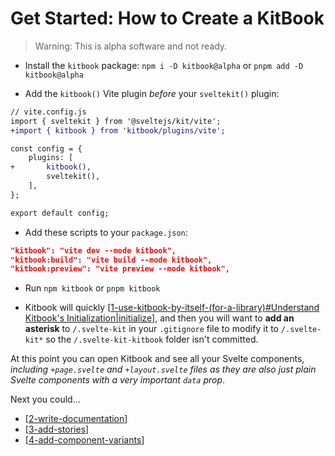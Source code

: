 # Get Started: How to Create a KitBook

> Warning: This is alpha software and not ready.

- Install the `kitbook` package: `npm i -D kitbook@alpha` or `pnpm add -D kitbook@alpha`

- Add the `kitbook()` Vite plugin *before* your `sveltekit()` plugin:
```diff
// vite.config.js
import { sveltekit } from '@sveltejs/kit/vite';
+import { kitbook } from 'kitbook/plugins/vite';

const config = {
	plugins: [
+		kitbook(),
		sveltekit(),
	],
};

export default config;
```

- Add these scripts to your `package.json`:
```json
"kitbook": "vite dev --mode kitbook",
"kitbook:build": "vite build --mode kitbook",
"kitbook:preview": "vite preview --mode kitbook",
```

- Run `npm kitbook` or `pnpm kitbook`
 
- Kitbook will quickly [[1-use-kitbook-by-itself-(for-a-library)#Understand Kitbook's Initialization|initialize]], and then you will want to **add an asterisk** to `/.svelte-kit` in your `.gitignore` file to modify it to `/.svelte-kit*` so the `/.svelte-kit-kitbook` folder isn't committed.

At this point you can open Kitbook and see all your Svelte components, *including `+page.svelte` and `+layout.svelte` files as they are also just plain Svelte components with a very important `data` prop*. 
 
Next you could...

- [[2-write-documentation]]
- [[3-add-stories]] 
- [[4-add-component-variants]] 

[//begin]: # "Autogenerated link references for markdown compatibility"
[1-use-kitbook-by-itself-(for-a-library)#Understand Kitbook's Initialization|initialize]: 3-customizations/1-use-kitbook-by-itself-(for-a-library) "How to Use Kitbook by Itself"
[2-write-documentation]: 2-write-documentation "Write Documentation"
[3-add-stories]: 3-add-stories "Add Stories"
[4-add-component-variants]: 4-add-component-variants "Add Component Variants"
[//end]: # "Autogenerated link references"